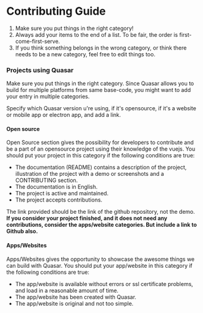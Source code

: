 # Contributing Guide

1. Make sure you put things in the right category!
2. Always add your items to the end of a list. To be fair, the order is first-come-first-serve.
3. If you think something belongs in the wrong category, or think there needs to be a new category, feel free to edit things too.



### Projects using Quasar

Make sure you put things in the right category. Since Quasar allows you to build for multiple platforms from same base-code, you might want to add your entry in multiple categories.

Specify which Quasar version u're using, if it's opensource, if it's a website or mobile app or electron app, and add a link.

#### Open source

Open Source section gives the possibility for developers to contribute and be a part of an opensource project using their knowledge of the vuejs.
You should put your project in this category if the following conditions are true:
- The documentation (README) contains a description of the project, illustration of the project with a demo or screenshots and a CONTRIBUTING section.
- The documentation is in English.
- The project is active and maintained.
- The project accepts contributions.

The link provided should be the link of the github repository, not the demo.
**If you consider your project finished, and it does not need any contributions, consider the apps/website categories. But include a link to Github also.**

#### Apps/Websites

Apps/Websites gives the opportunity to showcase the awesome things we can build with Quasar.
You should put your app/website in this category if the following conditions are true:
- The app/website is available without errors or ssl certificate problems, and load in a reasonable amount of time.
- The app/website has been created with Quasar.
- The app/website is original and not too simple.
